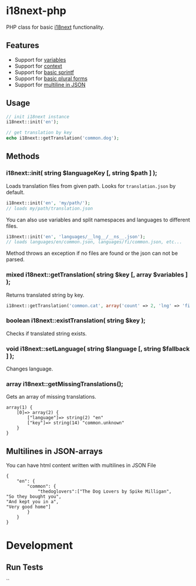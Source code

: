 i18next-php
===================
PHP class for basic [i18next](https://github.com/jamuhl/i18next) functionality.

## Features

- Support for [variables](http://i18next.com/pages/doc_features.html#interpolation)
- Support for [context](http://i18next.com/pages/doc_features.html#context)
- Support for [basic sprintf](http://i18next.com/pages/doc_features.html#sprintf)
- Support for [basic plural forms](http://i18next.com/pages/doc_features.html#plurals)
- Support for [multiline in JSON](http://i18next.com/pages/doc_features.html)

## Usage

```php
// init i18next instance
i18next::init('en');

// get translation by key
echo i18next::getTranslation('common.dog');
```

## Methods

### i18next::init( string $languageKey [, string $path ] );
Loads translation files from given path. Looks for `translation.json` by default.
```php
i18next::init('en', 'my/path/');
// loads my/path/translation.json
```
You can also use variables and split namespaces and languages to different files.
```php
i18next::init('en', 'languages/__lng__/__ns__.json');
// loads languages/en/common.json, languages/fi/common.json, etc...
```

Method throws an exception if no files are found or the json can not be parsed.

### mixed i18next::getTranslation( string $key [, array $variables ] );
Returns translated string by key.
```php
i18next::getTranslation('common.cat', array('count' => 2, 'lng' => 'fi'));
```

### boolean i18next::existTranslation( string $key );
Checks if translated string exists.

### void i18next::setLanguage( string $language [, string $fallback ] );
Changes language.

### array i18next::getMissingTranslations();
Gets an array of missing translations.
```
array(1) {
    [0]=> array(2) {
        ["language"]=> string(2) "en"
        ["key"]=> string(14) "common.unknown"
    }
}
```

## Multilines in JSON-arrays
You can have html content written with multilines in JSON File
```
{
	"en": {
		"common": {
			"thedoglovers":["The Dog Lovers by Spike Milligan",
"So they bought you",
"And kept you in a",
"Very good home"]
        }
	}
}
```

# Development

## Run Tests

``